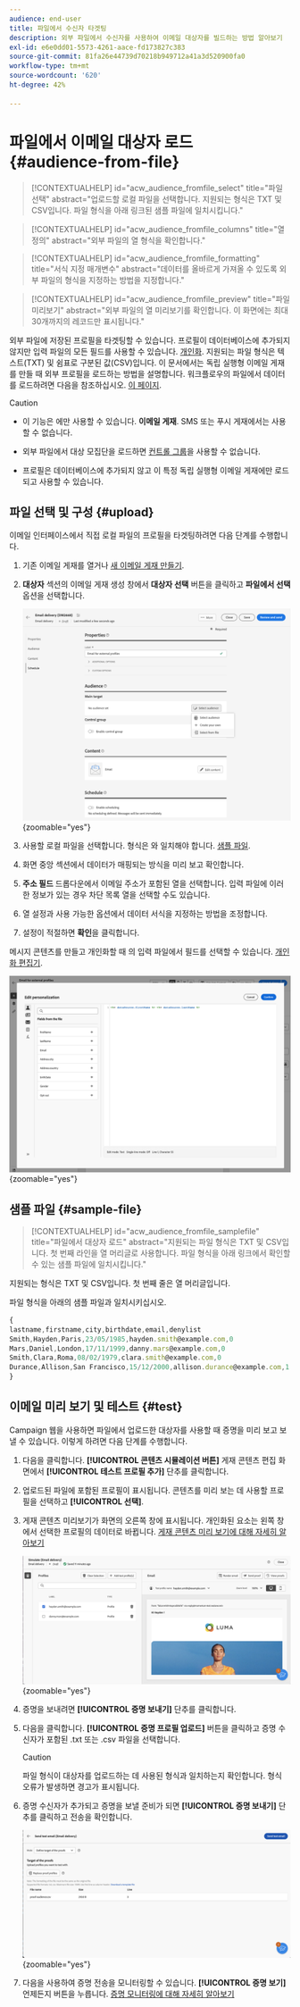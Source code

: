 ```yaml
---
audience: end-user
title: 파일에서 수신자 타겟팅
description: 외부 파일에서 수신자를 사용하여 이메일 대상자를 빌드하는 방법 알아보기
exl-id: e6e0dd01-5573-4261-aace-fd173827c383
source-git-commit: 81fa26e44739d70218b949712a41a3d520900fa0
workflow-type: tm+mt
source-wordcount: '620'
ht-degree: 42%

---
```


# 파일에서 이메일 대상자 로드 {#audience-from-file}

>[!CONTEXTUALHELP]
>id="acw_audience_fromfile_select"
>title="파일 선택"
>abstract="업로드할 로컬 파일을 선택합니다. 지원되는 형식은 TXT 및 CSV입니다. 파일 형식을 아래 링크된 샘플 파일에 일치시킵니다."

>[!CONTEXTUALHELP]
>id="acw_audience_fromfile_columns"
>title="열 정의"
>abstract="외부 파일의 열 형식을 확인합니다."

>[!CONTEXTUALHELP]
>id="acw_audience_fromfile_formatting"
>title="서식 지정 매개변수"
>abstract="데이터를 올바르게 가져올 수 있도록 외부 파일의 형식을 지정하는 방법을 지정합니다."

>[!CONTEXTUALHELP]
>id="acw_audience_fromfile_preview"
>title="파일 미리보기"
>abstract="외부 파일의 열 미리보기를 확인합니다. 이 화면에는 최대 30개까지의 레코드만 표시됩니다."

외부 파일에 저장된 프로필을 타겟팅할 수 있습니다. 프로필이 데이터베이스에 추가되지 않지만 입력 파일의 모든 필드를 사용할 수 있습니다. [개인화](../personalization/gs-personalization.md). 지원되는 파일 형식은 텍스트(TXT) 및 쉼표로 구분된 값(CSV)입니다. 이 문서에서는 독립 실행형 이메일 게재를 만들 때 외부 프로필을 로드하는 방법을 설명합니다. 워크플로우의 파일에서 데이터를 로드하려면 다음을 참조하십시오. [이 페이지](../workflows/activities/load-file.md).

>[!CAUTION]
>
>* 이 기능은 에만 사용할 수 있습니다. **이메일 게재**. SMS 또는 푸시 게재에서는 사용할 수 없습니다.
>
>* 외부 파일에서 대상 모집단을 로드하면 [컨트롤 그룹](control-group.md)을 사용할 수 없습니다.
>
>* 프로필은 데이터베이스에 추가되지 않고 이 특정 독립 실행형 이메일 게재에만 로드되고 사용할 수 있습니다.

## 파일 선택 및 구성 {#upload}

이메일 인터페이스에서 직접 로컬 파일의 프로필을 타겟팅하려면 다음 단계를 수행합니다.

1. 기존 이메일 게재를 열거나 [새 이메일 게재 만들기](../email/create-email.md).
1. **대상자** 섹션의 이메일 게재 생성 창에서 **대상자 선택** 버튼을 클릭하고 **파일에서 선택** 옵션을 선택합니다.

   ![](assets/select-from-file.png){zoomable=&quot;yes&quot;}

1. 사용할 로컬 파일을 선택합니다. 형식은 와 일치해야 합니다. [샘플 파일](#sample-file).
1. 화면 중앙 섹션에서 데이터가 매핑되는 방식을 미리 보고 확인합니다.
1. **주소 필드** 드롭다운에서 이메일 주소가 포함된 열을 선택합니다. 입력 파일에 이러한 정보가 있는 경우 차단 목록 열을 선택할 수도 있습니다.
1. 열 설정과 사용 가능한 옵션에서 데이터 서식을 지정하는 방법을 조정합니다.
1. 설정이 적절하면 **확인**&#x200B;을 클릭합니다.

메시지 콘텐츠를 만들고 개인화할 때 의 입력 파일에서 필드를 선택할 수 있습니다. [개인화 편집기](../personalization/gs-personalization.md).

![](assets/select-external-perso.png){zoomable=&quot;yes&quot;}

## 샘플 파일 {#sample-file}

>[!CONTEXTUALHELP]
>id="acw_audience_fromfile_samplefile"
>title="파일에서 대상자 로드"
>abstract="지원되는 파일 형식은 TXT 및 CSV입니다. 첫 번째 라인을 열 머리글로 사용합니다. 파일 형식을 아래 링크에서 확인할 수 있는 샘플 파일에 일치시킵니다."

지원되는 형식은 TXT 및 CSV입니다. 첫 번째 줄은 열 머리글입니다.

파일 형식을 아래의 샘플 파일과 일치시키십시오.

```javascript
{
lastname,firstname,city,birthdate,email,denylist
Smith,Hayden,Paris,23/05/1985,hayden.smith@example.com,0
Mars,Daniel,London,17/11/1999,danny.mars@example.com,0
Smith,Clara,Roma,08/02/1979,clara.smith@example.com,0
Durance,Allison,San Francisco,15/12/2000,allison.durance@example.com,1
}
```

## 이메일 미리 보기 및 테스트 {#test}

Campaign 웹을 사용하면 파일에서 업로드한 대상자를 사용할 때 증명을 미리 보고 보낼 수 있습니다. 이렇게 하려면 다음 단계를 수행합니다.

1. 다음을 클릭합니다. **[!UICONTROL 콘텐츠 시뮬레이션 버튼]** 게재 콘텐츠 편집 화면에서 **[!UICONTROL 테스트 프로필 추가]** 단추를 클릭합니다.

1. 업로드된 파일에 포함된 프로필이 표시됩니다. 콘텐츠를 미리 보는 데 사용할 프로필을 선택하고 **[!UICONTROL 선택]**.

1. 게재 콘텐츠 미리보기가 화면의 오른쪽 창에 표시됩니다. 개인화된 요소는 왼쪽 창에서 선택한 프로필의 데이터로 바뀝니다. [게재 콘텐츠 미리 보기에 대해 자세히 알아보기](../preview-test/preview-content.md)

   ![](assets/file-upload-preview.png){zoomable=&quot;yes&quot;}

1. 증명을 보내려면 **[!UICONTROL 증명 보내기]** 단추를 클릭합니다.

1. 다음을 클릭합니다. **[!UICONTROL 증명 프로필 업로드]** 버튼을 클릭하고 증명 수신자가 포함된 .txt 또는 .csv 파일을 선택합니다.

   >[!CAUTION]
   >
   >파일 형식이 대상자를 업로드하는 데 사용된 형식과 일치하는지 확인합니다. 형식 오류가 발생하면 경고가 표시됩니다.

1. 증명 수신자가 추가되고 증명을 보낼 준비가 되면 **[!UICONTROL 증명 보내기]** 단추를 클릭하고 전송을 확인합니다.

   ![](assets/file-upload-test.png){zoomable=&quot;yes&quot;}

1. 다음을 사용하여 증명 전송을 모니터링할 수 있습니다. **[!UICONTROL 증명 보기]** 언제든지 버튼을 누릅니다. [증명 모니터링에 대해 자세히 알아보기](../preview-test/test-deliveries.md#access-test-deliveries)
